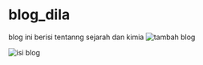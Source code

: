 # blog_dila
blog ini berisi tentanng sejarah dan kimia
![tambah blog](https://user-images.githubusercontent.com/97661073/162885322-f17bc1af-8351-469c-b8aa-ce76284d1d8e.png)

![isi blog](https://user-images.githubusercontent.com/97661073/162885332-bfaf6e2c-9c77-407c-8f69-27bf0a221bb9.png)

